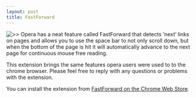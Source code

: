 ```yaml
---
layout: post
title: FastForward
---
```


![>>](http://achey.net/images/fastforward.png) Opera has a neat feature called FastForward that detects ‘next’ links on pages and allows you to use the space bar to not only scroll down, but when the bottom of the page is hit it will automatically advance to the next page for continuous mouse free reading.

This extension brings the same features opera users were used to to the chrome browser.  Please feel free to reply with any questions or problems with the extension.

You can install the extension from [FastForward on the Chrome Web Store](https://chrome.google.com/webstore/detail/fastforward/bclfjoomnokgllmiiidbdfjakojplnbo).
